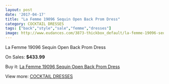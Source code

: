 ```yaml
---
layout: post
date: '2017-04-17'
title: "La Femme 19096 Sequin Open Back Prom Dress"
category: COCKTAIL DRESSES
tags: ["back","style","sale","femme","dresses"]
image: http://www.eudances.com/3873-thickbox_default/la-femme-19096-sequin-open-back-prom-dress.jpg
---
```

La Femme 19096 Sequin Open Back Prom Dress

On Sales: **$433.99**
<a href="https://www.eudances.com/en/cocktail-dresses/1293-la-femme-19096-sequin-open-back-prom-dress.html"><amp-img layout="responsive" width="600" height="600" src="//www.eudances.com/3873-thickbox_default/la-femme-19096-sequin-open-back-prom-dress.jpg" alt="La Femme 19096 Sequin Open Back Prom Dress 0" /></a>
<a href="https://www.eudances.com/en/cocktail-dresses/1293-la-femme-19096-sequin-open-back-prom-dress.html"><amp-img layout="responsive" width="600" height="600" src="//www.eudances.com/3875-thickbox_default/la-femme-19096-sequin-open-back-prom-dress.jpg" alt="La Femme 19096 Sequin Open Back Prom Dress 1" /></a>
<a href="https://www.eudances.com/en/cocktail-dresses/1293-la-femme-19096-sequin-open-back-prom-dress.html"><amp-img layout="responsive" width="600" height="600" src="//www.eudances.com/3874-thickbox_default/la-femme-19096-sequin-open-back-prom-dress.jpg" alt="La Femme 19096 Sequin Open Back Prom Dress 2" /></a>

Buy it: [La Femme 19096 Sequin Open Back Prom Dress](https://www.eudances.com/en/cocktail-dresses/1293-la-femme-19096-sequin-open-back-prom-dress.html "La Femme 19096 Sequin Open Back Prom Dress")

View more: [COCKTAIL DRESSES](https://www.eudances.com/en/14-cocktail-dresses "COCKTAIL DRESSES")